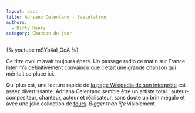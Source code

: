 ```yaml
---
layout: post
title: Adriano Celentano - Svalutation
authors:
  - Dirty Henry
category: Chanson du jour
---
```


{% youtube mSYpXal_QcA %}

Ce titre ovni m’avait toujours épaté. Un passage radio ce matin sur France Inter
m’a définitivement convaincu que c’était une grande chanson qui méritait sa
place ici.

Qui plus est, une lecture rapide de [la page Wikipedia de son interprète][1] est
assez divertissante. Adriana Celentano semble être un artiste total :
auteur-compositeur, chanteur, acteur et réalisateur, sans doute un brin mégalo
et avec une jolie collection de [fours][2]. _Bigger than life_ visiblement.

[1]: https://fr.wikipedia.org/wiki/Adriano_Celentano
[2]: https://en.wikipedia.org/wiki/Jackpot_(1992_film)
